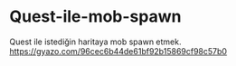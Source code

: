 # Quest-ile-mob-spawn
Quest ile istediğin haritaya mob spawn etmek.
https://gyazo.com/96cec6b44de61bf92b15869cf98c57b0
